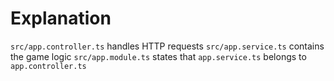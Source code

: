 # Explanation

`src/app.controller.ts` handles HTTP requests
`src/app.service.ts` contains the game logic
`src/app.module.ts` states that `app.service.ts` belongs to `app.controller.ts`

